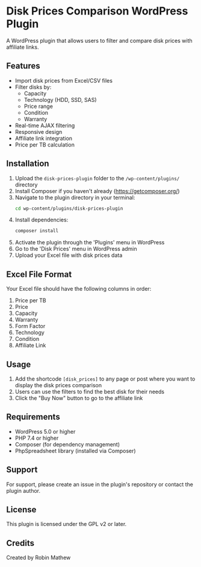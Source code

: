 # Disk Prices Comparison WordPress Plugin

A WordPress plugin that allows users to filter and compare disk prices with affiliate links.

## Features

- Import disk prices from Excel/CSV files
- Filter disks by:
  - Capacity
  - Technology (HDD, SSD, SAS)
  - Price range
  - Condition
  - Warranty
- Real-time AJAX filtering
- Responsive design
- Affiliate link integration
- Price per TB calculation

## Installation

1. Upload the `disk-prices-plugin` folder to the `/wp-content/plugins/` directory
2. Install Composer if you haven't already (https://getcomposer.org/)
3. Navigate to the plugin directory in your terminal:
   ```bash
   cd wp-content/plugins/disk-prices-plugin
   ```
4. Install dependencies:
   ```bash
   composer install
   ```
5. Activate the plugin through the 'Plugins' menu in WordPress
6. Go to the 'Disk Prices' menu in WordPress admin
7. Upload your Excel file with disk prices data

## Excel File Format

Your Excel file should have the following columns in order:

1. Price per TB
2. Price
3. Capacity
4. Warranty
5. Form Factor
6. Technology
7. Condition
8. Affiliate Link

## Usage

1. Add the shortcode `[disk_prices]` to any page or post where you want to display the disk prices comparison
2. Users can use the filters to find the best disk for their needs
3. Click the "Buy Now" button to go to the affiliate link

## Requirements

- WordPress 5.0 or higher
- PHP 7.4 or higher
- Composer (for dependency management)
- PhpSpreadsheet library (installed via Composer)

## Support

For support, please create an issue in the plugin's repository or contact the plugin author.

## License

This plugin is licensed under the GPL v2 or later.

## Credits

Created by Robin Mathew 